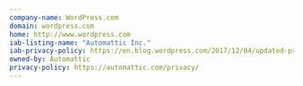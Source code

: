 ```yaml
---
company-name: WordPress.com
domain: wordpress.com
home: http://www.wordpress.com
iab-listing-name: "Automattic Inc."
iab-privacy-policy: https://en.blog.wordpress.com/2017/12/04/updated-privacy-policy/
owned-by: Automattic
privacy-policy: https://automattic.com/privacy/
---
```




